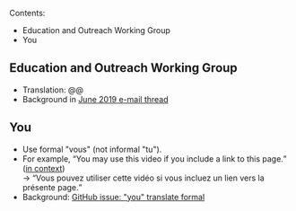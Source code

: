 Contents:
* Education and Outreach Working Group
* You

## Education and Outreach Working Group
* Translation: @@
* Background in [June 2019 e-mail thread](https://lists.w3.org/Archives/Public/public-wai-translations/2019Jun/0004.html)

## You
* Use formal "vous" (not informal "tu").
* For example, <q>You may use this video if you include a link to this page.</q> ([in context](https://www.w3.org/WAI/videos/standards-and-benefits/#permission))<br>-> <q>Vous pouvez utiliser cette vidéo si vous incluez un lien vers la présente page.</q>
* Background: [GitHub issue: "you" translate formal](https://github.com/w3c/wai-website/issues/123)
